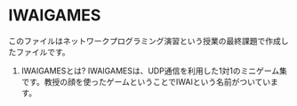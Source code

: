 # IWAIGAMES

このファイルはネットワークプログラミング演習という授業の最終課題で作成したファイルです。

1. IWAIGAMESとは?
IWAIGAMESは、UDP通信を利用した1対1のミニゲーム集です。教授の顔を使ったゲームということでIWAIという名前がついています。
